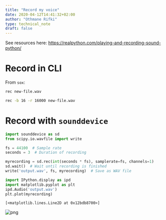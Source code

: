 ```yaml
---
title: "Record my voice"
date: 2020-04-12T14:41:32+02:00
author: "Othmane Rifki"
type: technical_note
draft: false
---
```

See resources here: https://realpython.com/playing-and-recording-sound-python/

# Record in CLI
From `sox`: 
``` bash 
rec new-file.wav

rec -b 16 -r 16000 new-file.wav
```

# Record with `sounddevice`


```python
import sounddevice as sd
from scipy.io.wavfile import write

fs = 44100  # Sample rate
seconds = 3  # Duration of recording

myrecording = sd.rec(int(seconds * fs), samplerate=fs, channels=1)
sd.wait()  # Wait until recording is finished
write('output.wav', fs, myrecording)  # Save as WAV file 

```


```python
import IPython.display as ipd
import matplotlib.pyplot as plt
ipd.Audio('output.wav')
plt.plot(myrecording)
```




    [<matplotlib.lines.Line2D at 0x12bdb8700>]




    
![png](record_sound_5_1.png)
    

